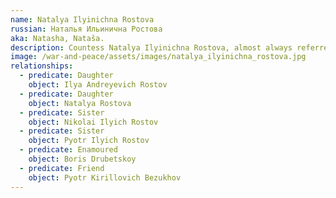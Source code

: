 ```yaml
---
name: Natalya Ilyinichna Rostova
russian: Наталья Ильинична Ростова
aka: Natasha, Nataša.
description: Countess Natalya Ilyinichna Rostova, almost always referred to simply as Natasha, is the thirteen-year-old daughter of Count Ilya Rostov. The embodiment of impulsiveness and spontaneity, she's one of the main characters in War and Peace and she's often considered Tolstoy's ideal woman.
image: /war-and-peace/assets/images/natalya_ilyinichna_rostova.jpg
relationships:
  - predicate: Daughter
    object: Ilya Andreyevich Rostov
  - predicate: Daughter
    object: Natalya Rostova
  - predicate: Sister
    object: Nikolai Ilyich Rostov
  - predicate: Sister
    object: Pyotr Ilyich Rostov
  - predicate: Enamoured
    object: Boris Drubetskoy
  - predicate: Friend
    object: Pyotr Kirillovich Bezukhov
---
```

